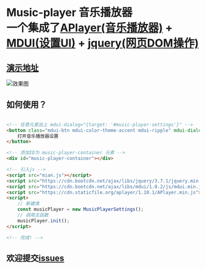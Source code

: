 # Music-player 音乐播放器 <br> 一个集成了[APlayer(音乐播放器)](https://github.com/DIYgod/APlayer) + [MDUI(设置UI)](https://github.com/zdhxiong/mdui) + [jquery(网页DOM操作)](https://github.com/jquery/jquery)

## [演示地址](https://www.dfggmc.top/)

![效果图](https://imag.xcccx.top/uploads/2024/02/04/65bf14fceb865.png)

## 如何使用？
```html

<!-- 任意元素加上 mdui-dialog="{target: '#music-player-settings'}" -->
<button class="mdui-btn mdui-color-theme-accent mdui-ripple" mdui-dialog="{target: '#music-player-settings'}">
    打开音乐播放器设置
</button>

<!-- 添加ID为 music-player-container 元素 -->
<div id="music-player-container"></div>

<!-- 引入js -->
<script src="mian.js"></script>
<script src="https://cdn.bootcdn.net/ajax/libs/jquery/3.7.1/jquery.min.js"></script>
<script src="https://cdn.bootcdn.net/ajax/libs/mdui/1.0.2/js/mdui.min.js"></script>
<script src="https://cdn.staticfile.org/aplayer/1.10.1/APlayer.min.js"></script>
<script>
    // 新建类
    const musicPlayer = new MusicPlayerSettings();
    // 调用主函数
    musicPlayer.init();
</script>

<!-- 完成! -->
```

## 欢迎提交[issues](https://github.com/XiaoFeng-QWQ/music-player/issues)
